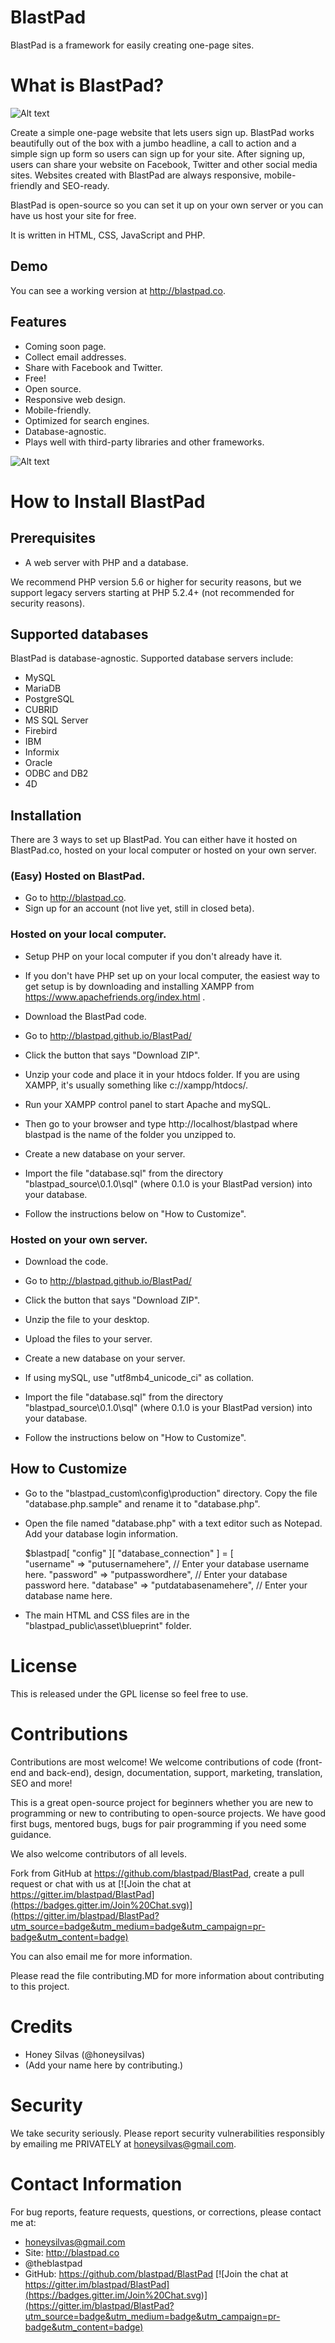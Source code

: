 # BlastPad
BlastPad is a framework for easily creating one-page sites. 



# What is BlastPad?

![Alt text](/blastpad_source/0.1.0/screenshot/blastpad_screenshot.png)

Create a simple one-page website that lets users sign up.  BlastPad works beautifully out of the box with a jumbo headline, a call to action and a simple sign up form so users can sign up for your site.  After signing up, users can share your website on Facebook, Twitter and other social media sites.  Websites created with BlastPad are always responsive, mobile-friendly and SEO-ready. 

BlastPad is open-source so you can set it up on your own server or you can have us host your site for free.

It is written in HTML, CSS, JavaScript and PHP.



## Demo

You can see a working version at http://blastpad.co.


## Features

 - Coming soon page.
 - Collect email addresses.
 - Share with Facebook and Twitter.
 - Free!
 - Open source.
 - Responsive web design.
 - Mobile-friendly.
 - Optimized for search engines.
 - Database-agnostic.
 - Plays well with third-party libraries and other frameworks.
 
![Alt text](/blastpad_source/0.1.0/screenshot/feature.png)
 


# How to Install BlastPad

## Prerequisites

 - A web server with PHP and a database.

We recommend PHP version 5.6 or higher for security reasons, but we support legacy servers starting at PHP 5.2.4+ (not recommended for security reasons).



## Supported databases

BlastPad is database-agnostic.  Supported database servers include:

  - MySQL
  - MariaDB
  - PostgreSQL
  - CUBRID
  - MS SQL Server
  - Firebird
  - IBM
  - Informix
  - Oracle
  - ODBC and DB2
  - 4D



## Installation  
  
There are 3 ways to set up BlastPad.  You can either have it hosted on BlastPad.co, hosted on your local computer or hosted on your own server.


### (Easy) Hosted on BlastPad.  

  - Go to http://blastpad.co.
  - Sign up for an account (not live yet, still in closed beta).

  
### Hosted on your local computer.  

  - Setup PHP on your local computer if you don't already have it. 
   - If you don't have PHP set up on your local computer, the easiest way to get setup is by downloading and installing XAMPP from https://www.apachefriends.org/index.html .   
 
  - Download the BlastPad code. 
   - Go to http://blastpad.github.io/BlastPad/
   - Click the button that says "Download ZIP".
   
  - Unzip your code and place it in your htdocs folder.  If you are using XAMPP, it's usually something like c://xampp/htdocs/.  
  
  - Run your XAMPP control panel to start Apache and mySQL.  
   - Then go to your browser and type http://localhost/blastpad where blastpad is the name of the folder you unzipped to.
  
  - Create a new database on your server.
   - Import the file "database.sql" from the directory "blastpad_source\0.1.0\sql" (where 0.1.0 is your BlastPad version) into your database.
  
  - Follow the instructions below on "How to Customize".


### Hosted on your own server. 

  - Download the code.
   - Go to http://blastpad.github.io/BlastPad/
   - Click the button that says "Download ZIP".
   - Unzip the file to your desktop.

  - Upload the files to your server.  
 
  - Create a new database on your server.  
   - If using mySQL, use "utf8mb4_unicode_ci" as collation.
   - Import the file "database.sql" from the directory "blastpad_source\0.1.0\sql" (where 0.1.0 is your BlastPad version) into your database.
   
  - Follow the instructions below on "How to Customize".

 
## How to Customize

 - Go to the "blastpad_custom\config\production" directory.  Copy the file "database.php.sample" and rename it to "database.php".

 - Open the file named "database.php" with a text editor such as Notepad.  
   Add your database login information. 

  	$blastpad[ "config" ][ "database_connection" ] = [	
		"username" 			=> "putusernamehere",			// Enter your database username here.
		"password" 			=> "putpasswordhere",			// Enter your database password here.
		"database" 			=> "putdatabasenamehere",		// Enter your database name here. 
			
 - The main HTML and CSS files are in the "blastpad_public\asset\blueprint\" folder.
 


# License

This is released under the GPL license so feel free to use.



# Contributions

Contributions are most welcome!   We welcome contributions of code (front-end and back-end), design, documentation, support, marketing, translation, SEO and more!  

This is a great open-source project for beginners whether you are new to programming or new to contributing to open-source projects.  We have good first bugs, mentored bugs, bugs for pair programming if you need some guidance.

We also welcome contributors of all levels. 

Fork from GitHub at https://github.com/blastpad/BlastPad, create a pull request or chat with us at [![Join the chat at https://gitter.im/blastpad/BlastPad](https://badges.gitter.im/Join%20Chat.svg)](https://gitter.im/blastpad/BlastPad?utm_source=badge&utm_medium=badge&utm_campaign=pr-badge&utm_content=badge)

You can also email me for more information.

Please read the file contributing.MD for more information about contributing to this project.



# Credits

 - Honey Silvas (@honeysilvas)
 - (Add your name here by contributing.)


 
# Security 
 
We take security seriously.  Please report security vulnerabilities responsibly by emailing me PRIVATELY at honeysilvas@gmail.com. 



# Contact Information

For bug reports, feature requests, questions, or corrections, please contact me at:

 - honeysilvas@gmail.com
 - Site: http://blastpad.co
 - @theblastpad
 - GitHub: https://github.com/blastpad/BlastPad
[![Join the chat at https://gitter.im/blastpad/BlastPad](https://badges.gitter.im/Join%20Chat.svg)](https://gitter.im/blastpad/BlastPad?utm_source=badge&utm_medium=badge&utm_campaign=pr-badge&utm_content=badge)




